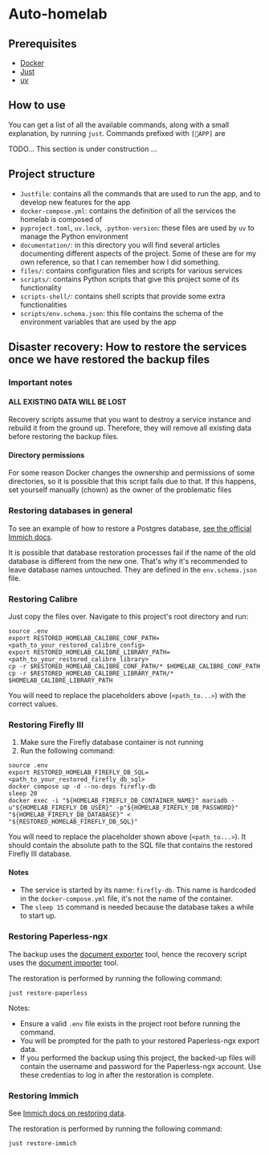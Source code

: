 # Auto-homelab

## Prerequisites

- [Docker](https://www.docker.com/get-started/)
- [Just](https://github.com/casey/just)
- [uv](https://github.com/astral-sh/uv)

## How to use

You can get a list of all the available commands, along with a small explanation, by running `just`. Commands
prefixed with `[🔧APP]` are 

TODO... This section is under construction ...

## Project structure

- `Justfile`: contains all the commands that are used to run the app, and to develop new features for the app
- `docker-compose.yml`: contains the definition of all the services the homelab is composed of
- `pyproject.toml`, `uv.lock`, `.python-version`: these files are used by `uv` to manage the Python environment
- `documentation/`: in this directory you will find several articles documenting different aspects of the project. Some of
these are for my own reference, so that I can remember how I did something.
- `files/`: contains configuration files and scripts for various services
- `scripts/`: contains Python scripts that give this project some of its functionality
- `scripts-shell/`: contains shell scripts that provide some extra functionalities
- `scripts/env.schema.json`: this file contains the schema of the environment variables that are used by the app

## Disaster recovery: How to restore the services once we have restored the backup files

### Important notes

#### ALL EXISTING DATA WILL BE LOST
Recovery scripts assume that you want to destroy a service instance and rebuild it from the ground up.
Therefore, they will remove all existing data before restoring the backup files.

#### Directory permissions
For some reason Docker changes the ownership and permissions of some directories,
so it is possible that this script fails due to that. If this happens, set yourself manually (chown)
as the owner of the problematic files

### Restoring databases in general

To see an example of how to restore a Postgres database, [see the official Immich
docs](https://immich.app/docs/administration/backup-and-restore#manual-backup-and-restore).

It is possible that database restoration processes fail if the name of the old database is different from the new one.
That's why it's recommended to leave database names untouched. They are defined in the `env.schema.json` file.

### Restoring Calibre

Just copy the files over. Navigate to this project's root directory and run:

```shell
source .env
export RESTORED_HOMELAB_CALIBRE_CONF_PATH=<path_to_your_restored_calibre_config>
export RESTORED_HOMELAB_CALIBRE_LIBRARY_PATH=<path_to_your_restored_calibre_library>
cp -r $RESTORED_HOMELAB_CALIBRE_CONF_PATH/* $HOMELAB_CALIBRE_CONF_PATH
cp -r $RESTORED_HOMELAB_CALIBRE_LIBRARY_PATH/* $HOMELAB_CALIBRE_LIBRARY_PATH
```

You will need to replace the placeholders above (`<path_to...>`) with the correct values.

### Restoring Firefly III

1. Make sure the Firefly database container is not running
2. Run the following command:

```shell
source .env
export RESTORED_HOMELAB_FIREFLY_DB_SQL=<path_to_your_restored_firefly_db_sql>
docker compose up -d --no-deps firefly-db
sleep 20 
docker exec -i "${HOMELAB_FIREFLY_DB_CONTAINER_NAME}" mariadb -u"${HOMELAB_FIREFLY_DB_USER}" -p"${HOMELAB_FIREFLY_DB_PASSWORD}" "${HOMELAB_FIREFLY_DB_DATABASE}" < "${RESTORED_HOMELAB_FIREFLY_DB_SQL}"
```

You will need to replace the placeholder shown above (`<path_to...>`). It should contain the absolute path to the SQL file 
that contains the restored Firefly III database.

#### Notes

- The service is started by its name: `firefly-db`. This name is hardcoded in the `docker-compose.yml` file, it's not the name of the container.
- The `sleep 15` command is needed because the database takes a while to start up.

### Restoring Paperless-ngx

The backup uses the [document exporter](https://docs.paperless-ngx.com/administration/#exporter) tool,
hence the recovery script uses the [document importer](https://docs.paperless-ngx.com/administration/#importer) tool.

The restoration is performed by running the following command:

```shell
just restore-paperless
```

Notes:
- Ensure a valid `.env` file exists in the project root before running the command.
- You will be prompted for the path to your restored Paperless-ngx export data.
- If you performed the backup using this project, the backed-up files will contain
the username and password for the Paperless-ngx account. Use these credentias to
log in after the restoration is complete.

### Restoring Immich

See [Immich docs on restoring data](https://immich.app/docs/administration/backup-and-restore/).

The restoration is performed by running the following command:

```shell
just restore-immich
```

